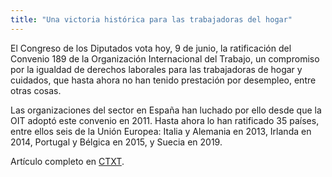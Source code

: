 ```yaml
---
title: "Una victoria histórica para las trabajadoras del hogar"
---
```

El Congreso de los Diputados vota hoy, 9 de junio, la ratificación del Convenio 189 de la Organización Internacional del Trabajo, un compromiso por la igualdad de derechos laborales para las trabajadoras de hogar y cuidados, que hasta ahora no han tenido prestación por desempleo, entre otras cosas.

Las organizaciones del sector en España han luchado por ello desde que la OIT adoptó este convenio en 2011. Hasta ahora lo han ratificado 35 países, entre ellos seis de la Unión Europea: Italia y Alemania en 2013, Irlanda en 2014, Portugal y Bélgica en 2015, y Suecia en 2019.

Artículo completo en [CTXT](https://ctxt.es/es/20220601/Politica/39938/trabajadoras-domesticas-convenido-OIT-igualdad-derechos-Elena-de-Sus.htm).
